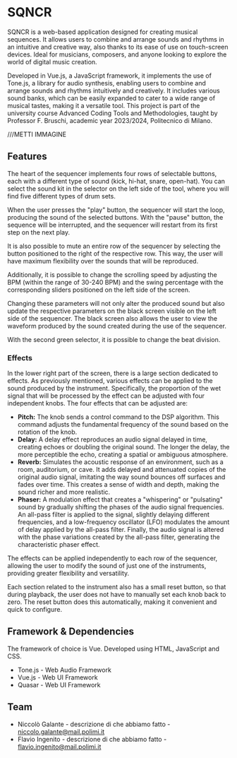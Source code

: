 # SQNCR
SQNCR is a web-based application designed for creating musical sequences. It allows users to combine and arrange sounds and rhythms in an intuitive and creative way, also thanks to its ease of use on touch-screen devices. 
Ideal for musicians, composers, and anyone looking to explore the world of digital music creation.

Developed in Vue.js, a JavaScript framework, it implements the use of Tone.js, a library for audio synthesis, enabling users to combine and arrange sounds and rhythms intuitively and creatively. It includes various sound banks, which can be easily expanded to cater to a wide range of musical tastes, making it a versatile tool.
This project is part of the university course Advanced Coding Tools and Methodologies, taught by Professor F. Bruschi, academic year 2023/2024, Politecnico di Milano.

///METTI IMMAGINE 

## Features
The heart of the sequencer implements four rows of selectable buttons, each with a different type of sound (kick, hi-hat, snare, open-hat). You can select the sound kit in the selector on the left side of the tool, where you will find five different types of drum sets. 

When the user presses the "play" button, the sequencer will start the loop, producing the sound of the selected buttons. With the "pause" button, the sequence will be interrupted, and the sequencer will restart from its first step on the next play. 

It is also possible to mute an entire row of the sequencer by selecting the button positioned to the right of the respective row. This way, the user will have maximum flexibility over the sounds that will be reproduced.

Additionally, it is possible to change the scrolling speed by adjusting the BPM (within the range of 30-240 BPM) and the swing percentage with the corresponding sliders positioned on the left side of the screen. 

Changing these parameters will not only alter the produced sound but also update the respective parameters on the black screen visible on the left side of the sequencer. The black screen also allows the user to view the waveform produced by the sound created during the use of the sequencer. 

With the second green selector, it is possible to change the beat division.

### Effects
In the lower right part of the screen, there is a large section dedicated to effects. As previously mentioned, various effects can be applied to the sound produced by the instrument. Specifically, the proportion of the wet signal that will be processed by the effect can be adjusted with four independent knobs. The four effects that can be adjusted are:

* **Pitch:** The knob sends a control command to the DSP algorithm. This command adjusts the fundamental frequency of the sound based on the rotation of the knob.
* **Delay:** A delay effect reproduces an audio signal delayed in time, creating echoes or doubling the original sound. The longer the delay, the more perceptible the echo, creating a spatial or ambiguous atmosphere.
* **Reverb:** Simulates the acoustic response of an environment, such as a room, auditorium, or cave. It adds delayed and attenuated copies of the original audio signal, imitating the way sound bounces off surfaces and fades over time. This creates a sense of width and depth, making the sound richer and more realistic.
* **Phaser:** A modulation effect that creates a "whispering" or "pulsating" sound by gradually shifting the phases of the audio signal frequencies. An all-pass filter is applied to the signal, slightly delaying different frequencies, and a low-frequency oscillator (LFO) modulates the amount of delay applied by the all-pass filter. Finally, the audio signal is altered with the phase variations created by the all-pass filter, generating the characteristic phaser effect.

The effects can be applied independently to each row of the sequencer, allowing the user to modify the sound of just one of the instruments, providing greater flexibility and versatility. 

Each section related to the instrument also has a small reset button, so that during playback, the user does not have to manually set each knob back to zero. The reset button does this automatically, making it convenient and quick to configure.

## Framework & Dependencies
The framework of choice is Vue. Developed using HTML, JavaScript and CSS.

* Tone.js - Web Audio Framework
* Vue.js - Web UI Framework
* Quasar - Web UI Framework

## Team
* Niccolò Galante - descrizione di che abbiamo fatto - niccolo.galante@mail.polimi.it
* Flavio Ingenito - descrizione di che abbiamo fatto - flavio.ingenito@mail.polimi.it

